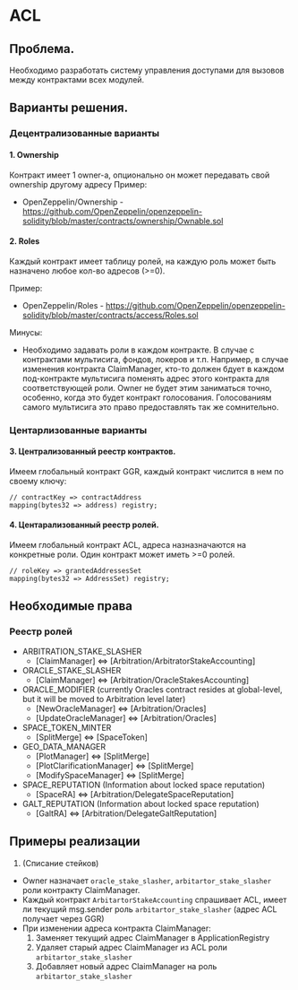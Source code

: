 # ACL
## Проблема.

Необходимо разработать систему управления доступами для вызовов между контрактами всех модулей.

## Варианты решения.
### Децентрализованные варианты
#### 1. Ownership
Контракт имеет 1 owner-а, опционально он может передавать свой ownership другому адресу
Пример:
* OpenZeppelin/Ownership - https://github.com/OpenZeppelin/openzeppelin-solidity/blob/master/contracts/ownership/Ownable.sol

#### 2. Roles
Каждый контракт имеет таблицу ролей, на каждую роль может быть назначено любое кол-во адресов (>=0).

Пример:
* OpenZeppelin/Roles - https://github.com/OpenZeppelin/openzeppelin-solidity/blob/master/contracts/access/Roles.sol

Минусы:
* Необходимо задавать роли в каждом контракте. В случае с контрактами мультисига, фондов, локеров и т.п. Например, в случае изменения контракта ClaimManager, кто-то должен бдует в каждом под-контракте мультисига поменять адрес этого контракта для соответствующей роли. Owner не будет этим заниматься точно, особенно, когда это будет контракт голосования. Голосованиям самого мультисига это право предоставлять так же сомнительно.

### Центарлизованные варианты
#### 3. Централизованный реестр контрактов.
Имеем глобальный контракт GGR, каждый контракт числится в нем по своему ключу:
```solidity
// contractKey => contractAddress
mapping(bytes32 => address) registry;
```


#### 4. Центарализованный реестр ролей.
Имеем глобальный контракт ACL, адреса назназначаются на конкретные роли. Один контракт может иметь >=0 ролей.

```solidity
// roleKey => grantedAddressesSet
mapping(bytes32 => AddressSet) registry;
```

##
## Необходимые права
### Реестр ролей

* ARBITRATION_STAKE_SLASHER
	* [ClaimManager] <=> [Arbitration/ArbitratorStakeAccounting]
* ORACLE_STAKE_SLASHER
	* [ClaimManager] <=> [Arbitration/OracleStakesAccounting]
* ORACLE_MODIFIER (currently Oracles contract resides at global-level, but it will be moved to Arbitration level later)
	* [NewOracleManager] <=> [Arbitration/Oracles]
	* [UpdateOracleManager] <=> [Arbitration/Oracles]
* SPACE_TOKEN_MINTER
	* [SplitMerge] <=> [SpaceToken]
* GEO_DATA_MANAGER
	* [PlotManager] <=> [SplitMerge]
	* [PlotClarificationManager] <=> [SplitMerge]
	* [ModifySpaceManager] <=> [SplitMerge]
* SPACE_REPUTATION (Information about locked space reputation)
	* [SpaceRA] <=> [Arbitration/DelegateSpaceReputation]
* GALT_REPUTATION (Information about locked space reputation)
	* [GaltRA] <=> [Arbitration/DelegateGaltReputation]


## Примеры реализации


1. (Списание стейков)
* Owner назначает  `oracle_stake_slasher`, `arbitartor_stake_slasher` роли контракту ClaimManager.
* Каждый контракт `ArbitartorStakeAccounting` спрашивает ACL, имеет ли текущий msg.sender роль `arbitartor_stake_slasher` (адрес ACL получает через GGR)
* При изменении адреса контракта ClaimManager: 
	1) Заменяет текущий адрес ClaimManager в ApplicationRegistry
	2) Удаляет старый адрес ClaimManager из ACL роли `arbitartor_stake_slasher`
	3) Добавляет новый адрес ClaimManager на роль `arbitartor_stake_slasher`
